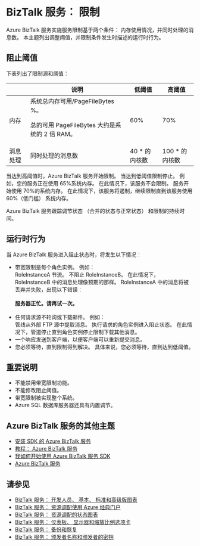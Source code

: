<properties 
    pageTitle="了解有关在 BizTalk 服务限制 |Microsoft Azure" 
    description="了解有关阻止阈值和 BizTalk 服务生成运行时行为。 限制基于内存使用和消息数。 MABS WABS" 
    services="biztalk-services" 
    documentationCenter="" 
    authors="MandiOhlinger" 
    manager="erikre" 
    editor=""/>

<tags 
    ms.service="biztalk-services" 
    ms.workload="integration" 
    ms.tgt_pltfrm="na" 
    ms.devlang="na" 
    ms.topic="article" 
    ms.date="08/15/2016" 
    ms.author="mandia"/>





# <a name="biztalk-services-throttling"></a>BizTalk 服务︰ 限制

Azure BizTalk 服务实施服务限制基于两个条件︰ 内存使用情况，并同时处理的消息数。 本主题列出调整阈值，并限制条件发生时描述的运行时行为。

## <a name="throttling-thresholds"></a>阻止阈值

下表列出了限制源和阈值︰

||说明|低阈值|高阈值|
|---|---|---|---|
|内存|系统总内存可用/PageFileBytes %。 <p><p>总的可用 PageFileBytes 大约是系统的 2 倍 RAM。|60%|70%|
|消息处理|同时处理的消息数|40 * 的内核数|100 * 的内核数|

当达到高阈值时，Azure BizTalk 服务开始限制。 当达到低阈值限制停止。 例如，您的服务正在使用 65%系统内存。 在此情况下，该服务不会限制。 服务开始使用 70%的系统内存。 在此情况下，该服务将遏制，继续限制直到该服务使用 60%（低门槛） 系统内存。

Azure BizTalk 服务跟踪调节状态 （合并的状态与正常状态） 和限制的持续时间。


## <a name="runtime-behavior"></a>运行时行为

当 Azure BizTalk 服务进入阻止状态时，将发生以下情况︰

- 带宽限制是每个角色实例。 例如︰<br/>
RoleInstanceA 节流。 不阻止 RoleInstanceB。 在此情况下，RoleInstanceB 中的消息处理像预期的那样。 RoleInstanceA 中的消息将被丢弃并失败，出现以下错误︰<br/><br/>
**服务器正忙。请再试一次。**<br/><br/>
- 任何请求源不轮询或下载邮件。 例如︰<br/>
管线从外部 FTP 源中提取消息。 执行请求的角色实例进入阻止状态。 在此情况下，管道停止直到角色实例停止限制下载其他消息。
- 一个响应发送到客户端，以便客户端可以重新提交消息。
- 您必须等待，直到限制得到解决。 具体来说，您必须等待，直到达到低阈值。

## <a name="important-notes"></a>重要说明
- 不能禁用带宽限制功能。
- 不能修改阻止阈值。
- 带宽限制被实现整个系统。
- Azure SQL 数据库服务器还具有内置调节。

## <a name="additional-azure-biztalk-services-topics"></a>Azure BizTalk 服务的其他主题

-  [安装 SDK 的 Azure BizTalk 服务](http://go.microsoft.com/fwlink/p/?LinkID=241589)<br/>
-  [教程︰ Azure BizTalk 服务](http://go.microsoft.com/fwlink/p/?LinkID=236944)<br/>
-  [我如何开始使用 Azure BizTalk 服务 SDK](http://go.microsoft.com/fwlink/p/?LinkID=302335)<br/>
-  [Azure BizTalk 服务](http://go.microsoft.com/fwlink/p/?LinkID=303664)<br/>

## <a name="see-also"></a>请参见
- [BizTalk 服务︰ 开发人员、 基本、 标准和高级版图表](http://go.microsoft.com/fwlink/p/?LinkID=302279)<br/>
- [BizTalk 服务︰ 资源调配使用 Azure 经典门户](http://go.microsoft.com/fwlink/p/?LinkID=302280)<br/>
- [BizTalk 服务︰ 资源调配的状态图表](http://go.microsoft.com/fwlink/p/?LinkID=329870)<br/>
- [BizTalk 服务︰ 仪表板、 显示器和缩放比例选项卡](http://go.microsoft.com/fwlink/p/?LinkID=302281)<br/>
- [BizTalk 服务︰ 备份和恢复](http://go.microsoft.com/fwlink/p/?LinkID=329873)<br/>
- [BizTalk 服务︰ 颁发者名称和颁发者的密钥](http://go.microsoft.com/fwlink/p/?LinkID=303941)<br/>
 
